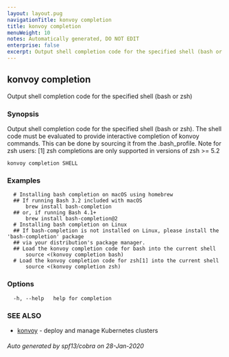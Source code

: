```yaml
---
layout: layout.pug
navigationTitle: konvoy completion
title: konvoy completion
menuWeight: 10
notes: Automatically generated, DO NOT EDIT
enterprise: false
excerpt: Output shell completion code for the specified shell (bash or zsh)
---
```


## konvoy completion

Output shell completion code for the specified shell (bash or zsh)

### Synopsis

Output shell completion code for the specified shell (bash or zsh).
The shell code must be evaluated to provide interactive completion of konvoy commands.
This can be done by sourcing it from the .bash_profile.
Note for zsh users: [1] zsh completions are only supported in versions of zsh >= 5.2

```
konvoy completion SHELL
```

### Examples

```
  # Installing bash completion on macOS using homebrew
  ## If running Bash 3.2 included with macOS
      brew install bash-completion
  ## or, if running Bash 4.1+
      brew install bash-completion@2
  # Installing bash completion on Linux
  ## If bash-completion is not installed on Linux, please install the 'bash-completion' package
  ## via your distribution's package manager.
  ## Load the konvoy completion code for bash into the current shell
      source <(konvoy completion bash)
  # Load the konvoy completion code for zsh[1] into the current shell
      source <(konvoy completion zsh)
```

### Options

```
  -h, --help   help for completion
```

### SEE ALSO

* [konvoy](../)	 - deploy and manage Kubernetes clusters

###### Auto generated by spf13/cobra on 28-Jan-2020
